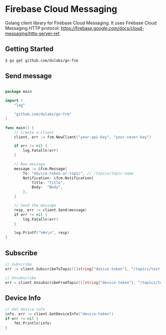 
# Firebase Cloud Messaging

Golang client library for Firebase Cloud Messaging.
It uses Firebase Cloud Messaging HTTP protocol: https://firebase.google.com/docs/cloud-messaging/http-server-ref.

## Getting Started

```sh
$ go get github.com/dulabs/go-fcm
```

## Send message

```go

package main

import (
	"log"

	"github.com/dulabs/go-fcm"
)

func main() {
    // Create a client
    client, err := fcm.NewClient("your-api-key", "your-sever-key")

	if err != nil {
		log.Fatalln(err)
	}

    // New message
    message := &fcm.Message{
        To: "device-token-or-topic", // /topics/topic-name
        Notification: &fcm.Notification{
            Title: "Title",
            Body:  "Body",
        },
    }

    // Send the message
    resp, err := client.Send(message)
    if err != nil {
        log.Fatalln(err)
    }

    log.Printf("%#v\n", resp)
}
```
## Subscribe

```go
// Subscribe
err := client.SubscribeToTopic([]string{"device-token"}, "/topics/test-topic-name")

// Unsubscribe
err = client.UnsubscribeFromTopic([]string{"device-token"}, "/topics/test-topic-name")
```

## Device Info

```go
// Get device info
info, err := client.GetDeviceInfo("device-token")
if err != nil {
    fmt.Println(info)
}
```
